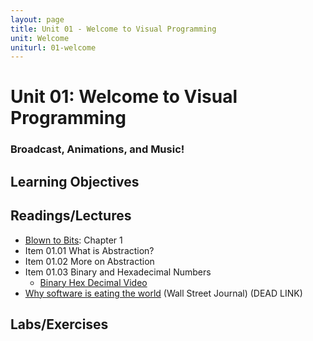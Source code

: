 ```yaml
---
layout: page
title: Unit 01 - Welcome to Visual Programming
unit: Welcome
uniturl: 01-welcome
---
```



Unit 01: Welcome to Visual Programming
======================================
### Broadcast, Animations, and Music! 


Learning Objectives
-------------------



Readings/Lectures
-----------------
 * [Blown to Bits](): Chapter 1
 * Item 01.01 What is Abstraction?
 * Item 01.02 More on Abstraction
 * Item 01.03 Binary and Hexadecimal Numbers
   * [Binary Hex Decimal Video](http://www.screencast.com/t/c2tp610y1tx6)
 * [Why software is eating the world](http://online.wsj.com/article/SB10001424053111903480904576512250915629460.html) (Wall Street Journal) (DEAD LINK)


Labs/Exercises
--------------



